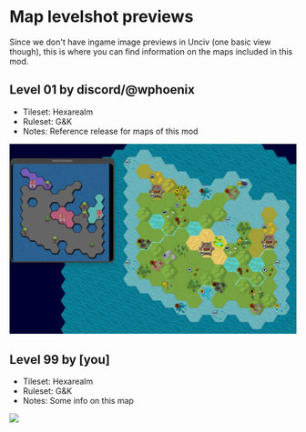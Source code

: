 # Map levelshot previews

Since we don't have ingame image previews in Unciv (one basic view though), this is where you can find information on the maps included in this mod.

## Level 01 by discord/@wphoenix
- Tileset: Hexarealm
- Ruleset: G&K
- Notes: Reference release for maps of this mod

![](/preview/Antiyoy%20Lv01.jpg)

## Level 99 by [you]
- Tileset: Hexarealm
- Ruleset: G&K
- Notes: Some info on this map

![](/preview/[image])
